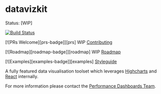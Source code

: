# datavizkit 

Status: [WIP]


[![Build Status](https://travis-ci.org/govau/datavizkit.svg?branch=master)](https://travis-ci.org/govau/datavizkit)

[![PRs Welcome][prs-badge]][prs] WIP [Contributing](/CONTRIBUTING.md)

[![Roadmap][roadmap-badge]][roadmap] WIP [Roadmap](/ROADMAP.md)

[![Examples][examples-badge]][examples] [Styleguide](https://datavizkit.surge.sh)


A fully featured data visualisation toolset which leverages [Highcharts](http://www.highcharts.com/) and [React](https://facebook.github.io/react/) internally.

For more information please contact the [Performance Dashboards Team](mailto:performance-dashboard@digital.gov.au).

